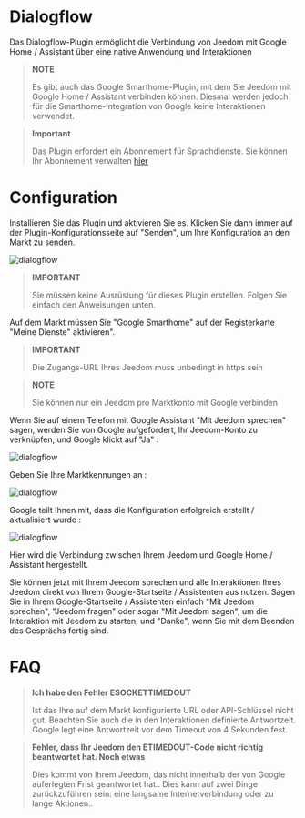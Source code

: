 # Dialogflow

Das Dialogflow-Plugin ermöglicht die Verbindung von Jeedom mit Google Home / Assistant über eine native Anwendung und Interaktionen

> **NOTE**
>
> Es gibt auch das Google Smarthome-Plugin, mit dem Sie Jeedom mit Google Home / Assistant verbinden können. Diesmal werden jedoch für die Smarthome-Integration von Google keine Interaktionen verwendet.

> **Important**
>
> Das Plugin erfordert ein Abonnement für Sprachdienste. Sie können Ihr Abonnement verwalten [hier](https://market.jeedom.com/index.php?v=d&p=profils#services)

# Configuration

Installieren Sie das Plugin und aktivieren Sie es. Klicken Sie dann immer auf der Plugin-Konfigurationsseite auf "Senden", um Ihre Konfiguration an den Markt zu senden.

![dialogflow](../images/dialogflow1.png)

> **IMPORTANT**
>
> Sie müssen keine Ausrüstung für dieses Plugin erstellen. Folgen Sie einfach den Anweisungen unten.

Auf dem Markt müssen Sie "Google Smarthome" auf der Registerkarte "Meine Dienste" aktivieren".

> **IMPORTANT**
>
> Die Zugangs-URL Ihres Jeedom muss unbedingt in https sein

> **NOTE**
>
> Sie können nur ein Jeedom pro Marktkonto mit Google verbinden

Wenn Sie auf einem Telefon mit Google Assistant "Mit Jeedom sprechen" sagen, werden Sie von Google aufgefordert, Ihr Jeedom-Konto zu verknüpfen, und Google klickt auf "Ja" :

![dialogflow](../images/dialogflow2.png)

Geben Sie Ihre Marktkennungen an :

![dialogflow](../images/dialogflow3.png)

Google teilt Ihnen mit, dass die Konfiguration erfolgreich erstellt / aktualisiert wurde :

![dialogflow](../images/dialogflow4.png)

Hier wird die Verbindung zwischen Ihrem Jeedom und Google Home / Assistant hergestellt.

Sie können jetzt mit Ihrem Jeedom sprechen und alle Interaktionen Ihres Jeedom direkt von Ihrem Google-Startseite / Assistenten aus nutzen.
Sagen Sie in Ihrem Google-Startseite / Assistenten einfach "Mit Jeedom sprechen", "Jeedom fragen" oder sogar "Mit Jeedom sagen", um die Interaktion mit Jeedom zu starten, und "Danke", wenn Sie mit dem Beenden des Gesprächs fertig sind.

# FAQ

>**Ich habe den Fehler ESOCKETTIMEDOUT**
>
>Ist das Ihre auf dem Markt konfigurierte URL oder API-Schlüssel nicht gut. Beachten Sie auch die in den Interaktionen definierte Antwortzeit. Google legt eine Antwortzeit vor dem Timeout von 4 Sekunden fest.

>**Fehler, dass Ihr Jeedom den ETIMEDOUT-Code nicht richtig beantwortet hat. Noch etwas**
>
>Dies kommt von Ihrem Jeedom, das nicht innerhalb der von Google auferlegten Frist geantwortet hat.. Dies kann auf zwei Dinge zurückzuführen sein: eine langsame Internetverbindung oder zu lange Aktionen..
